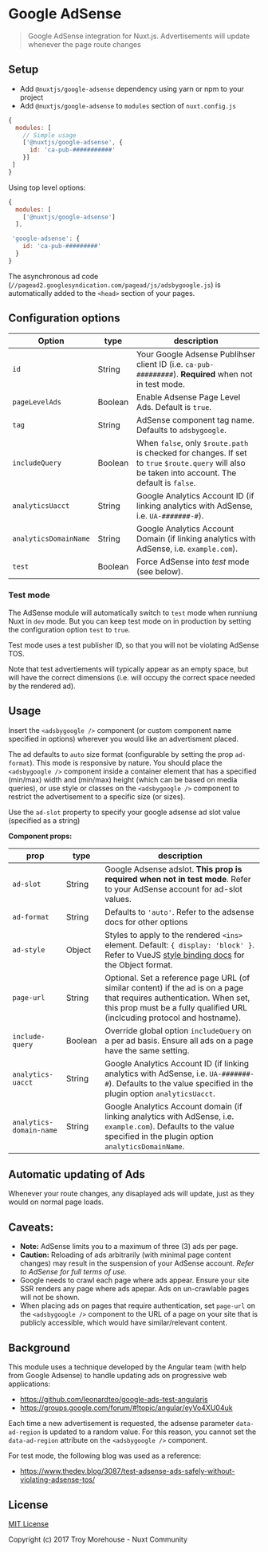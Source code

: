 # Google AdSense
> Google AdSense integration for Nuxt.js. Advertisements will update whenever the page route changes

## Setup
- Add `@nuxtjs/google-adsense` dependency using yarn or npm to your project
- Add `@nuxtjs/google-adsense` to `modules` section of `nuxt.config.js`

```js
{
  modules: [
    // Simple usage
    ['@nuxtjs/google-adsense', {
      id: 'ca-pub-###########'
    }]
 ]
}
```

Using top level options:

```js
{
  modules: [
    ['@nuxtjs/google-adsense']
  ],

 'google-adsense': {
    id: 'ca-pub-#########'
  }
}
```

The asynchronous ad code (`//pagead2.googlesyndication.com/pagead/js/adsbygoogle.js`) is automatically
added to the `<head>` section of your pages.


## Configuration options

| Option | type |  description
| -------- | ---- | -----------
| `id` | String | Your Google Adsense Publihser client ID (i.e. `ca-pub-#########`). **Required** when not in test mode.
| `pageLevelAds` | Boolean | Enable Adsense Page Level Ads. Default is `true`.
| `tag` | String | AdSense component tag name. Defaults to `adsbygoogle`.
| `includeQuery` | Boolean | When `false`, only `$route.path` is checked for changes. If set to `true` `$route.query` will also be taken into account. The default is `false`.
| `analyticsUacct` | String | Google Analytics Account ID (if linking analytics with AdSense, i.e. `UA-#######-#`).
| `analyticsDomainName` | String | Google Analytics Account Domain (if linking analytics with AdSense, i.e. `example.com`).
| `test` | Boolean | Force AdSense into _test_ mode (see below).

### Test mode

The AdSense module will automatically switch to `test` mode when runniung Nuxt in `dev` mode.
But you can keep test mode on in production by setting the configuration option `test` to `true`.

Test mode uses a test publisher ID, so that you will not be violating AdSense TOS.

Note that test advertiements will typically appear as an empty space, but will have the
correct dimensions (i.e. will occupy the correct space needed by the rendered ad).

## Usage

Insert the `<adsbygoogle />` component (or custom component name specified in options)
wherever you would like an advertisment placed.

The ad defaults to `auto` size format (configurable by setting the prop `ad-format`). This mode
is responsive by nature. You should place the `<adsbygoogle />` component inside a container element
that has a specified (min/max) width and (min/max) height (which can be based on media queries),
or use style or classes on the `<adsbygoogle />` component to restrict the advertisement to a
specific size (or sizes).

Use the `ad-slot` property to specify your google adsense ad slot value (specified as a string)

**Component props:**

| prop | type | description
| ---- | ---- | -----------
| `ad-slot` | String | Google Adsense adslot. **This prop is required when not in test mode**. Refer to your AdSense account for ad-slot values.
| `ad-format` | String | Defaults to `'auto'`. Refer to the adsense docs for other options
| `ad-style` | Object | Styles to apply to the rendered `<ins>` element. Default: `{ display: 'block' }`. Refer to VueJS [style binding docs](https://vuejs.org/v2/guide/class-and-style.html#Object-Syntax-1) for the Object format.
| `page-url` | String | Optional.  Set a reference page URL (of similar content) if the ad is on a page that requires authentication. When set, this prop must be a fully qualified URL (inclcuding protocol and hostname).
| `include-query` | Boolean | Override global option `includeQuery` on a per ad basis. Ensure all ads on a page have the same setting.
| `analytics-uacct` | String | Google Analytics Account ID (if linking analytics with AdSense, i.e. `UA-#######-#`). Defaults to the value specified in the plugin option `analyticsUacct`.
| `analytics-domain-name` | String | Google Analytics Account domain (if linking analytics with AdSense, i.e. `example.com`). Defaults to the value specified in the plugin option `analyticsDomainName`.


## Automatic updating of Ads
Whenever your route changes, any disaplayed ads will update, just as they would on normal
page loads.


## Caveats:
- **Note:** AdSense limits you to a maximum of three (3) ads per page.
- **Caution:** Reloading of ads arbitrarily (with minimal page content changes) may result in
the suspension of your AdSense account. _Refer to AdSense for full terms of use._
- Google needs to crawl each page where ads appear. Ensure your site SSR renders any page where
ads apepar. Ads on un-crawlable pages will not be shown.
- When placing ads on pages that require authentication, set `page-url` on the `<adsbygoogle />` component to the URL of a page on your site that is publicly accessible, which would have similar/relevant content.


## Background
This module uses a technique developed by the Angular team (with help from Google Adsense)
to handle updating ads on progressive web applications:
- https://github.com/leonardteo/google-ads-test-angularjs
- https://groups.google.com/forum/#!topic/angular/eyVo4XU04uk

Each time a new advertisement is requested, the adsense parameter `data-ad-region` is
updated to a random value. For this reason, you cannot set the `data-ad-region` attribute
on the `<adsbygoogle />` component.

For test mode, the following blog was used as a reference:
- https://www.thedev.blog/3087/test-adsense-ads-safely-without-violating-adsense-tos/


## License

[MIT License](./LICENSE)

Copyright (c) 2017 Troy Morehouse - Nuxt Community
